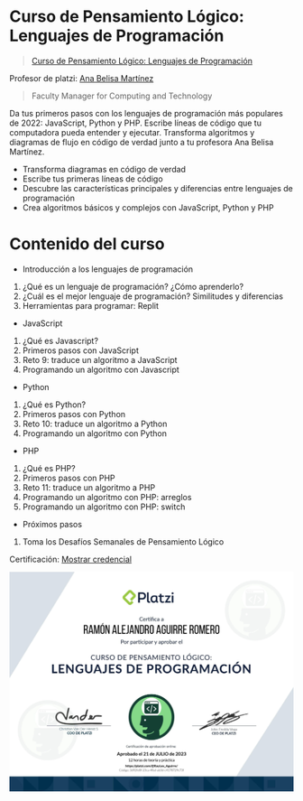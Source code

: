# Curso de Pensamiento Lógico: Lenguajes de Programación

> <a href="https://platzi.com/cursos/pensamiento-logico-lenguajes/">Curso de Pensamiento Lógico: Lenguajes de Programación</a>

Profesor de platzi: <a href="https://github.com/anabelisam">Ana Belisa Martínez</a>

> Faculty Manager for Computing and Technology

Da tus primeros pasos con los lenguajes de programación más populares de 2022: JavaScript, Python y PHP. Escribe líneas de código que tu computadora pueda entender y ejecutar. Transforma algoritmos y diagramas de flujo en código de verdad junto a tu profesora Ana Belisa Martínez.

- Transforma diagramas en código de verdad
- Escribe tus primeras líneas de código
- Descubre las características principales y diferencias entre lenguajes de programación
- Crea algoritmos básicos y complejos con JavaScript, Python y PHP

# Contenido del curso

- Introducción a los lenguajes de programación

1. ¿Qué es un lenguaje de programación? ¿Cómo aprenderlo?
2. ¿Cuál es el mejor lenguaje de programación? Similitudes y diferencias
3. Herramientas para programar: Replit

- JavaScript

1. ¿Qué es Javascript?
2. Primeros pasos con JavaScript
3. Reto 9: traduce un algoritmo a JavaScript
4. Programando un algoritmo con Javascript

- Python

1. ¿Qué es Python?
2. Primeros pasos con Python
3. Reto 10: traduce un algoritmo a Python
4. Programando un algoritmo con Python

- PHP

1. ¿Qué es PHP?
2. Primeros pasos con PHP
3. Reto 11: traduce un algoritmo a PHP
4. Programando un algoritmo con PHP: arreglos
5. Programando un algoritmo con PHP: switch

- Próximos pasos

1. Toma los Desafíos Semanales de Pensamiento Lógico

<span>Certificación: <a href="https://platzi.com/p/RayLex_Aguirre/curso/3223-pensamiento-logico-lenguajes/diploma/detalle/">Mostrar credencial</a></span>

![Certificado](img/pensamiento-logico-lenguajes.jpg)

